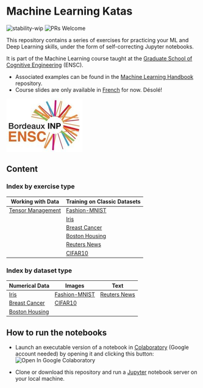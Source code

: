 # Machine Learning Katas

![stability-wip](https://img.shields.io/badge/stability-work_in_progress-lightgrey.svg)
![PRs Welcome](https://img.shields.io/badge/PRs-welcome-brightgreen.svg)

This repository contains a series of exercises for practicing your ML and Deep Learning skills, under the form of self-correcting Jupyter notebooks.

It is part of the Machine Learning course taught at the [Graduate School of Cognitive Engineering](https://www.bordeaux-inp.fr/en) (ENSC).

- Associated examples can be found in the [Machine Learning Handbook](https://github.com/bpesquet/machine-learning-handbook) repository.
- Course slides are only available in [French](https://www.bpesquet.fr/slides/ia/) for now. Désolé!

[![ENSC logo](ensc-logo.jpg)](https://www.bordeaux-inp.fr/en)

## Content

### Index by exercise type

|Working with Data|Training on Classic Datasets|
|-|-|
|[Tensor Management](data/Tensor_Management.ipynb)|[Fashion-MNIST](classic-datasets/Fashion_MNIST.ipynb)
||[Iris](classic-datasets/Iris.ipynb)|
||[Breast Cancer](classic-datasets/Breast_Cancer.ipynb)|||
||[Boston Housing](classic-datasets/Boston_Housing.ipynb)|||
||[Reuters News](classic-datasets/Reuters_News.ipynb)|||
||[CIFAR10](classic-datasets/CIFAR10.ipynb)|||

### Index by dataset type

|Numerical Data|Images|Text|
|-|-|-|
|[Iris](classic-datasets/Iris.ipynb)|[Fashion-MNIST](classic-datasets/Fashion_MNIST.ipynb)|[Reuters News](classic-datasets/Reuters_News.ipynb)|
|[Breast Cancer](classic-datasets/Breast_Cancer.ipynb)|[CIFAR10](classic-datasets/CIFAR10.ipynb)||
|[Boston Housing](classic-datasets/Boston_Housing.ipynb)|||

## How to run the notebooks

- Launch an executable version of a notebook in [Colaboratory](https://colab.research.google.com/) (Google account needed) by opening it and clicking this button: ![Open In Google Colaboratory](https://colab.research.google.com/assets/colab-badge.svg)

- Clone or download this repository and run a [Jupyter](https://jupyter.org/) notebook server on your local machine.

